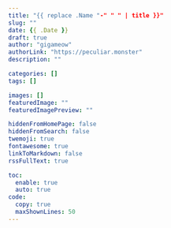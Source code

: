 ```yaml
---
title: "{{ replace .Name "-" " " | title }}"
slug: ""
date: {{ .Date }}
draft: true
author: "gigameow"
authorLink: "https://peculiar.monster"
description: ""

categories: []
tags: []

images: []
featuredImage: ""
featuredImagePreview: ""

hiddenFromHomePage: false
hiddenFromSearch: false
twemoji: true
fontawesome: true
linkToMarkdown: false
rssFullText: true

toc:
  enable: true
  auto: true
code:
  copy: true
  maxShownLines: 50
---
```

<!--more-->
